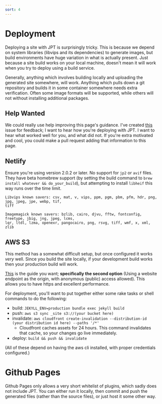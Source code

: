 ```yaml
---
sort: 4
---
```


# Deployment

Deploying a site with JPT is surprisingly tricky. This is because we depend on system libraries
(libvips and its dependencies) to generate images, but build environments have huge variation in
what is actually present. Just because a site build works on your local machine, doesn't mean it
will work when you try to deploy using a build service.

Generally, anything which involves building locally and uploading the generated site somewhere, will
work. Anything which pulls down a git repository and builds it in some container somewhere needs
extra verification. Often some image formats will be supported, while others will not without
installing additional packages.

## Help Wanted

We could really use help improving this page's guidance. I've created
[this](https://github.com/rbuchberger/jekyll_picture_tag/issues/240) issue for feedback; I want to
hear how you're deploying with JPT. I want to hear what worked well for you, and what did not. If
you're extra motivated and cool, you could make a pull request adding that information to this page.

## Netlify

Ensure you're using version 2.0.2 or later. No support for `jp2` or `avif` files. They have beta
homebrew support (by setting the build command to `brew install whatever && do_your_build`), but
attempting to install `libheif` this way runs over the time limit.

```
Libvips known savers: csv, mat, v, vips, ppm, pgm, pbm, pfm, hdr, png, jpg, jpeg, jpe, webp, tif,
tiff

Imagemagick known savers: bzlib, cairo, djvu, fftw, fontconfig, freetype, jbig, jng, jpeg, lcms,
lqr, ltdl, lzma, openexr, pangocairo, png, rsvg, tiff, wmf, x, xml, zlib
```

## AWS S3

This method has a somewhat difficult setup, but once configured it works _very_ well. Since you
build the site locally, if your development build works then your production build will work.

[This](https://aws.amazon.com/premiumsupport/knowledge-center/cloudfront-serve-static-website/) is
the guide you want; **specifically the second option** (Using a website endpoint as the origin, with
anonymous (public) access allowed). This allows you to have https and excellent performance.

For deployment, you'll want to put together either some rake tasks or shell commands to do the
following:

* build: `JEKYLL_ENV=production bundle exec jekyll build`
* push: `aws s3 sync _site s3://(your bucket here)`
* invalidate: `aws cloudfront create-invalidation --distribution-id (your distribution id here) --paths '/*'`
  * Cloudfront caches assets for 24 hours. This command invalidates that cache, so your changes go
    live immediately.
* deploy: `build && push && invalidate`

(All of these depend on having the aws cli installed, with proper credentials configured.)

# Github Pages

Github Pages only allows a very short whitelist of plugins, which sadly does not include JPT. You
can either run it locally, then commit and push the generated files (rather than the source files),
or just host it some other way.
